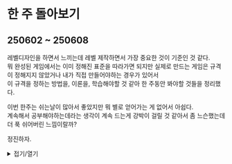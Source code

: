 # 한 주 돌아보기
## 250602 ~ 250608
레벨디자인을 하면서 느끼는데 레벨 제작하면서 가장 중요한 것이 기준인 것 같다.\
뭐 완성된 게임에서는 이미 정해진 표준을 따라가면 되지만 실제로 만드는 게임은 규격이 정해지지 않았거나 내가 직접 만들어야하는 경우가 있어서\
이 규격을 정하는 방법을, 이론을, 학습해야할 것 같아 한 주동안 봐야할 것들을 정리했다.

이번 한주는 쉬는날이 많아서 좋았지만 뭐 별로 얻어가는 게 없어서 아쉽다.\
계속해서 공부해야하는데라는 생각이 계속 드는게 강박이 걸릴 것 같아서 좀 느슨했는데 더 푹 쉬어버린 느낌이랄까?

정진하자.



<details>
<summary>접기/열기</summary>


[유튜브: Give Up Control: Zen and the Art of Leadership](https://youtu.be/hXgG3IQLI_w?si=TNsO0A5MJ97yDgNz)

[유튜브: Immersive Data Visualization: AR in the Workplace](https://youtu.be/XQU7XQimtZ4?si=uizfGsHShJvcRb8z)

[유튜브: Let's Be Realistic: A Deep Dive into How Games Are Selling on Steam](https://youtu.be/WycVOCbeKqQ?si=1O6IifN69GN7NXWg)
</details>

